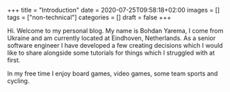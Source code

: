 +++
title = "Introduction"
date = 2020-07-25T09:58:18+02:00
images = []
tags = ["non-technical"]
categories = []
draft = false
+++

Hi. Welcome to my personal blog.
My name is Bohdan Yarema, I come from Ukraine and am currently located at Eindhoven, Netherlands.
As a senior software engineer I have developed a few creating decisions which I would like to share alongside some tutorials for things which I struggled with at first.

In my free time I enjoy board games, video games, some team sports and cycling.
